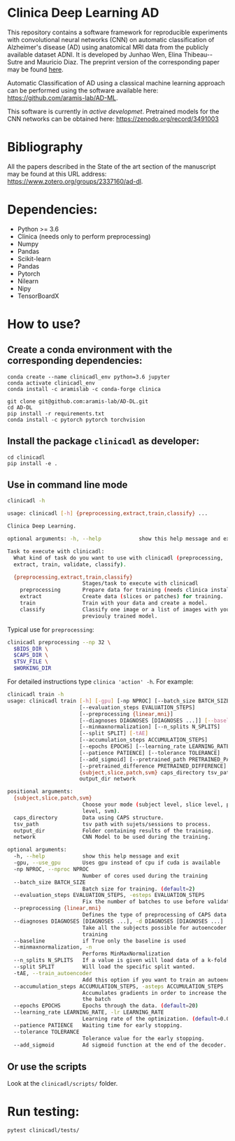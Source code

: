 # Clinica Deep Learning AD
This repository contains a software framework for reproducible experiments with
convolutional neural networks (CNN) on automatic classification of Alzheimer's
disease (AD) using anatomical MRI data from the publicly available dataset
ADNI. It is developed by Junhao Wen, Elina Thibeau--Sutre and Mauricio Diaz.
The preprint version of the corresponding paper may be found
[here](https://arxiv.org/abs/1904.07773).

Automatic Classification of AD using a classical machine learning approach can
be performed using the software available here:
<https://github.com/aramis-lab/AD-ML>.

This software is currently in *active developmet*.
Pretrained models for the CNN networks can be obtained here:
<https://zenodo.org/record/3491003>  

# Bibliography
All the papers described in the State of the art section of the manuscript may
be found at this URL address: <https://www.zotero.org/groups/2337160/ad-dl>.


# Dependencies:
- Python >= 3.6
- Clinica (needs only to perform preprocessing)
- Numpy
- Pandas
- Scikit-learn
- Pandas
- Pytorch
- Nilearn
- Nipy
- TensorBoardX

# How to use?

## Create a conda environment with the corresponding dependencies:

```
conda create --name clinicadl_env python=3.6 jupyter
conda activate clinicadl_env
conda install -c aramislab -c conda-forge clinica

git clone git@github.com:aramis-lab/AD-DL.git
cd AD-DL
pip install -r requirements.txt
conda install -c pytorch pytorch torchvision
```

## Install the package `clinicadl` as developer:

```
cd clinicadl
pip install -e .
```

## Use in command line mode

```bash
clinicadl -h

usage: clinicadl [-h] {preprocessing,extract,train,classify} ...

Clinica Deep Learning.

optional arguments: -h, --help            show this help message and exit

Task to execute with clinicadl:
  What kind of task do you want to use with clinicadl (preprocessing,
  extract, train, validate, classify).

  {preprocessing,extract,train,classify}
                        Stages/task to execute with clinicadl
    preprocessing       Prepare data for training (needs clinica installed).
    extract             Create data (slices or patches) for training.
    train               Train with your data and create a model.
    classify            Classify one image or a list of images with your
                        previouly trained model.  
```

Typical use for `preprocessing`:

```bash
clinicadl preprocessing --np 32 \
  $BIDS_DIR \
  $CAPS_DIR \
  $TSV_FILE \
  $WORKING_DIR
```

For detailed instructions type `clinica 'action' -h`.
For example:

```bash
clinicadl train -h
usage: clinicadl train [-h] [-gpu] [-np NPROC] [--batch_size BATCH_SIZE]
                       [--evaluation_steps EVALUATION_STEPS]
                       [--preprocessing {linear,mni}]
                       [--diagnoses DIAGNOSES [DIAGNOSES ...]] [--baseline]
                       [--minmaxnormalization] [--n_splits N_SPLITS]
                       [--split SPLIT] [-tAE]
                       [--accumulation_steps ACCUMULATION_STEPS]
                       [--epochs EPOCHS] [--learning_rate LEARNING_RATE]
                       [--patience PATIENCE] [--tolerance TOLERANCE]
                       [--add_sigmoid] [--pretrained_path PRETRAINED_PATH]
                       [--pretrained_difference PRETRAINED_DIFFERENCE]
                       {subject,slice,patch,svm} caps_directory tsv_path
                       output_dir network

positional arguments:
  {subject,slice,patch,svm}
                        Choose your mode (subject level, slice level, patch
                        level, svm).
  caps_directory        Data using CAPS structure.
  tsv_path              tsv path with sujets/sessions to process.
  output_dir            Folder containing results of the training.
  network               CNN Model to be used during the training.

optional arguments:
  -h, --help            show this help message and exit
  -gpu, --use_gpu       Uses gpu instead of cpu if cuda is available
  -np NPROC, --nproc NPROC
                        Number of cores used during the training
  --batch_size BATCH_SIZE
                        Batch size for training. (default=2)
  --evaluation_steps EVALUATION_STEPS, -esteps EVALUATION_STEPS
                        Fix the number of batches to use before validation
  --preprocessing {linear,mni}
                        Defines the type of preprocessing of CAPS data.
  --diagnoses DIAGNOSES [DIAGNOSES ...], -d DIAGNOSES [DIAGNOSES ...]
                        Take all the subjects possible for autoencoder
                        training
  --baseline            if True only the baseline is used
  --minmaxnormalization, -n
                        Performs MinMaxNormalization
  --n_splits N_SPLITS   If a value is given will load data of a k-fold CV
  --split SPLIT         Will load the specific split wanted.
  -tAE, --train_autoencoder
                        Add this option if you want to train an autoencoder
  --accumulation_steps ACCUMULATION_STEPS, -asteps ACCUMULATION_STEPS
                        Accumulates gradients in order to increase the size of
                        the batch
  --epochs EPOCHS       Epochs through the data. (default=20)
  --learning_rate LEARNING_RATE, -lr LEARNING_RATE
                        Learning rate of the optimization. (default=0.01)
  --patience PATIENCE   Waiting time for early stopping.
  --tolerance TOLERANCE
                        Tolerance value for the early stopping.
  --add_sigmoid         Ad sigmoid function at the end of the decoder.
```

## Or use the scripts
Look at the `clinicadl/scripts/` folder.

# Run testing:
```
pytest clinicadl/tests/
```

